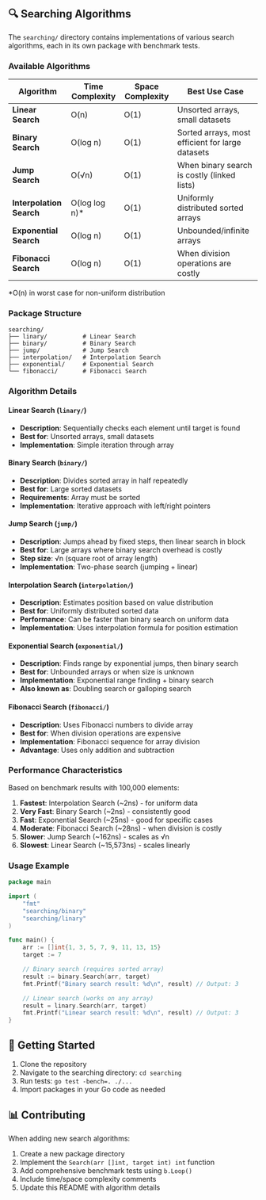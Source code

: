## 🔍 Searching Algorithms

The `searching/` directory contains implementations of various search algorithms, each in its own package with benchmark tests.

### Available Algorithms

| Algorithm | Time Complexity | Space Complexity | Best Use Case |
|-----------|----------------|------------------|---------------|
| **Linear Search** | O(n) | O(1) | Unsorted arrays, small datasets |
| **Binary Search** | O(log n) | O(1) | Sorted arrays, most efficient for large datasets |
| **Jump Search** | O(√n) | O(1) | When binary search is costly (linked lists) |
| **Interpolation Search** | O(log log n)* | O(1) | Uniformly distributed sorted arrays |
| **Exponential Search** | O(log n) | O(1) | Unbounded/infinite arrays |
| **Fibonacci Search** | O(log n) | O(1) | When division operations are costly |

*O(n) in worst case for non-uniform distribution

### Package Structure

```
searching/
├── linary/          # Linear Search
├── binary/          # Binary Search  
├── jump/            # Jump Search
├── interpolation/   # Interpolation Search
├── exponential/     # Exponential Search
└── fibonacci/       # Fibonacci Search
```

### Algorithm Details

#### Linear Search (`linary/`)
- **Description**: Sequentially checks each element until target is found
- **Best for**: Unsorted arrays, small datasets
- **Implementation**: Simple iteration through array

#### Binary Search (`binary/`)
- **Description**: Divides sorted array in half repeatedly
- **Best for**: Large sorted datasets
- **Requirements**: Array must be sorted
- **Implementation**: Iterative approach with left/right pointers

#### Jump Search (`jump/`)
- **Description**: Jumps ahead by fixed steps, then linear search in block
- **Best for**: Large arrays where binary search overhead is costly
- **Step size**: √n (square root of array length)
- **Implementation**: Two-phase search (jumping + linear)

#### Interpolation Search (`interpolation/`)
- **Description**: Estimates position based on value distribution
- **Best for**: Uniformly distributed sorted data
- **Performance**: Can be faster than binary search on uniform data
- **Implementation**: Uses interpolation formula for position estimation

#### Exponential Search (`exponential/`)
- **Description**: Finds range by exponential jumps, then binary search
- **Best for**: Unbounded arrays or when size is unknown
- **Implementation**: Exponential range finding + binary search
- **Also known as**: Doubling search or galloping search

#### Fibonacci Search (`fibonacci/`)
- **Description**: Uses Fibonacci numbers to divide array
- **Best for**: When division operations are expensive
- **Implementation**: Fibonacci sequence for array division
- **Advantage**: Uses only addition and subtraction

### Performance Characteristics

Based on benchmark results with 100,000 elements:

1. **Fastest**: Interpolation Search (~2ns) - for uniform data
2. **Very Fast**: Binary Search (~2ns) - consistently good
3. **Fast**: Exponential Search (~25ns) - good for specific cases
4. **Moderate**: Fibonacci Search (~28ns) - when division is costly
5. **Slower**: Jump Search (~162ns) - scales as √n
6. **Slowest**: Linear Search (~15,573ns) - scales linearly

### Usage Example

```go
package main

import (
    "fmt"
    "searching/binary"
    "searching/linary"
)

func main() {
    arr := []int{1, 3, 5, 7, 9, 11, 13, 15}
    target := 7

    // Binary search (requires sorted array)
    result := binary.Search(arr, target)
    fmt.Printf("Binary search result: %d\n", result) // Output: 3

    // Linear search (works on any array)
    result = linary.Search(arr, target)
    fmt.Printf("Linear search result: %d\n", result) // Output: 3
}
```

## 🚀 Getting Started

1. Clone the repository
2. Navigate to the searching directory: `cd searching`
3. Run tests: `go test -bench=. ./...`
4. Import packages in your Go code as needed

## 📊 Contributing

When adding new search algorithms:
1. Create a new package directory
2. Implement the `Search(arr []int, target int) int` function
3. Add comprehensive benchmark tests using `b.Loop()`
4. Include time/space complexity comments
5. Update this README with algorithm details

